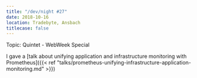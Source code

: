 ```yaml
---
title: "/dev/night #27"
date: 2018-10-16
location: Tradebyte, Ansbach
titlecase: false
---
```


Topic: Quintet - WebWeek Special

I gave a [talk about unifying application and infrastructure monitoring with Prometheus]({{< ref "talks/prometheus-unifying-infrastructure-application-monitoring.md" >}})
